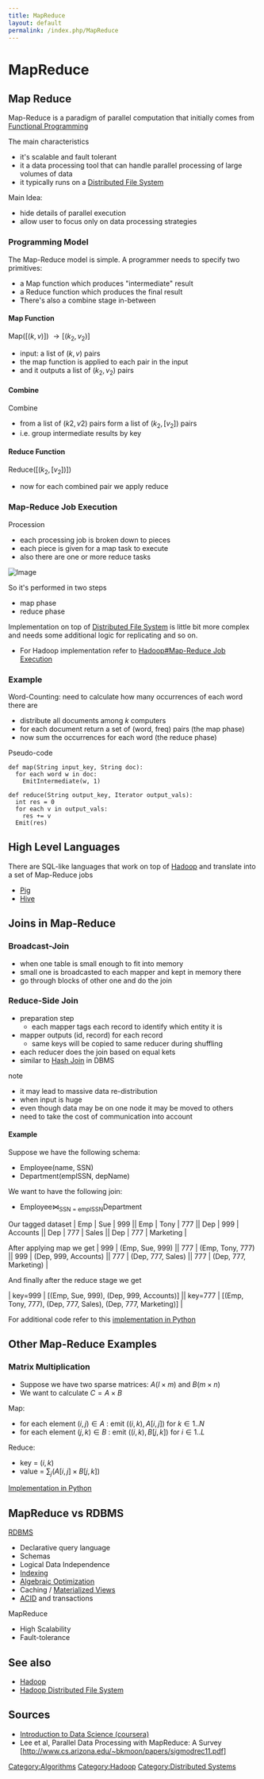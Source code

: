 ```yaml
---
title: MapReduce
layout: default
permalink: /index.php/MapReduce
---
```


# MapReduce

## Map Reduce
Map-Reduce is a paradigm of parallel computation that initially comes from [Functional Programming](Functional_Programming)

The main characteristics
- it's scalable and fault tolerant 
- it a data processing tool that can handle parallel processing of large volumes of data
- it typically runs on a [Distributed File System](Hadoop_Distributed_File_System)

Main Idea:
- hide details of parallel execution
- allow user to focus only on data processing strategies


### Programming Model
The Map-Reduce model is simple. A programmer needs to specify two primitives:
- a Map function which produces "intermediate" result
- a Reduce function which produces the final result
- There's also a combine stage in-between 

#### Map Function
Map($[(k, v)]$) $\to [(k_2, v_2)]$
- input: a list of $(k, v)$ pairs
- the map function is applied to each pair in the input
- and it outputs a list of $(k_2, v_2)$ pairs 

#### Combine
Combine
- from a list of $(k2, v2)$ pairs form a list of $(k_2, [v_2])$ pairs
- i.e. group intermediate results by key

#### Reduce Function
Reduce($[(k_2, [v_2])]$)
- now for each combined pair we apply reduce

### Map-Reduce Job Execution
Procession
- each processing job is broken down to pieces
- each piece is given for a map task to execute
- also there are one or more reduce tasks

<img src="https://raw.github.com/alexeygrigorev/ulb-adb-project-couchbd/master/report/images/map-reduce.png" alt="Image">

So it's performed in two steps 
- map phase 
- reduce phase

Implementation on top of [Distributed File System](Hadoop_Distributed_File_System) is little bit more complex and needs some additional logic for replicating and so on. 
- For Hadoop implementation refer to [Hadoop#Map-Reduce Job Execution](Hadoop#Map-Reduce_Job_Execution)


### Example
Word-Counting: need to calculate how many occurrences of each word there are 
- distribute all documents among $k$ computers 
- for each document return a set of (word, freq) pairs (the map phase) 
- now sum the occurrences for each word (the reduce phase)

Pseudo-code
```scdoc
def map(String input_key, String doc):
  for each word w in doc:
    EmitIntermediate(w, 1)

def reduce(String output_key, Iterator output_vals):
  int res = 0
  for each v in output_vals:
    res += v
  Emit(res)
```


## High Level Languages
There are SQL-like languages that work on top of [Hadoop](Hadoop) and translate into a set of Map-Reduce jobs 
- [Pig](Pig)
- [Hive](Hive)


## Joins in Map-Reduce
### Broadcast-Join
- when one table is small enough to fit into memory
- small one is broadcasted to each mapper and kept in memory there
- go through blocks of other one and do the join


### Reduce-Side Join
- preparation step
  - each mapper tags each record to identify which entity it is
- mapper outputs (id, record) for each record
  - same keys will be copied to same reducer during shuffling
- each reducer does the join based on equal kets
- similar to [Hash Join](Physical_Operators_(databases)#(Partition)_Hash_Join) in DBMS

note
- it may lead to massive data re-distribution 
- when input is huge
- even though data may be on one node it may be moved to others
- need to take the cost of communication into account


#### Example
Suppose we have the following schema: 
- Employee(name, SSN)
- Department(emplSSN, depName)

We want to have the following join: 
- $\text{Employee} \Join_\text{SSN = emplSSN} \text{Department}$

Our tagged dataset 
|  Emp  |  Sue  |  999 ||  Emp  |  Tony  |  777 ||  Dep  |  999  |  Accounts  ||  Dep  |  777  |  Sales ||  Dep  |  777  |  Marketing |

After applying map we get
|  999  |  (Emp, Sue, 999) ||  777  |  (Emp, Tony, 777) ||  999  |  (Dep, 999, Accounts) ||  777  |  (Dep, 777, Sales) ||  777  |  (Dep, 777, Marketing) |

And finally after the reduce stage we get 

|  key=999  |  [(Emp, Sue, 999), (Dep, 999, Accounts)] ||  key=777  |  [(Emp, Tony, 777), (Dep, 777, Sales), (Dep, 777, Marketing)] |

For additional code refer to this [implementation in Python](http://code.google.com/p/stolzen/source/browse/trunk/courses/coursera/Introduction%20to%20Data%20Science/assignment3/p2_join.py)


## Other Map-Reduce Examples
### Matrix Multiplication
- Suppose we have two sparse matrices: $A (l \times m)$ and $B (m \times n)$
- We want to calculate $C = A \times B$

Map: 
- for each element $(i, j) \in A$
: emit $((i, k), A[i, j])$ for $k \in 1..N$
- for each element $(j, k) \in B$
: emit $((i, k), B[j, k])$ for $i \in 1..L$

Reduce: 
- key = $(i, k)$
- value = $\sum_j (A[i, j] \times B[j, k])$

[Implementation in Python](http://code.google.com/p/stolzen/source/browse/trunk/courses/coursera/Introduction%20to%20Data%20Science/assignment3/p6_matrixmult.py)


## MapReduce vs RDBMS
[RDBMS](Relational_Databases) 
- Declarative query language
- Schemas 
- Logical Data Independence
- [Indexing](Indexing_(databases)) 
- [Algebraic Optimization](Logical_Query_Plan_Optimization) 
- Caching / [Materialized Views](View_Materialization) 
- [ACID](ACID) and transactions 

MapReduce
- High Scalability 
- Fault-tolerance



## See also
- [Hadoop](Hadoop)
- [Hadoop Distributed File System](Hadoop_Distributed_File_System)

## Sources
- [Introduction to Data Science (coursera)](Introduction_to_Data_Science_(coursera))
- Lee et al, Parallel Data Processing with MapReduce: A Survey [http://www.cs.arizona.edu/~bkmoon/papers/sigmodrec11.pdf]


[Category:Algorithms](Category_Algorithms)
[Category:Hadoop](Category_Hadoop)
[Category:Distributed Systems](Category_Distributed_Systems)